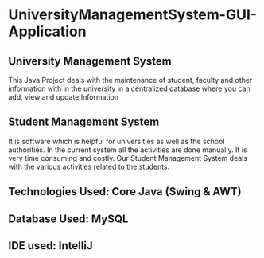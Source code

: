 # UniversityManagementSystem-GUI-Application

## University Management System 
This Java Project deals with the maintenance of student, faculty and other information 
with in the university in a centralized database where you can add, view and update Information

## Student Management System 
It is software which is helpful for universities as well as 
the school authorities. In the current system all the activities are done manually. 
It is very time consuming and costly. Our Student Management
System deals with the various activities related to the students. 

## Technologies Used: Core Java (Swing & AWT)
## Database Used: MySQL
## IDE used: IntelliJ
